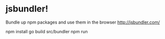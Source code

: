 # jsbundler! 

Bundle up npm packages and use them in the browser [http://jsbundler.com/ ](http://jsbundler.com/)

npm install
go build src/bundler
npm run